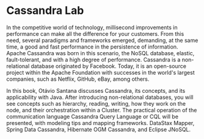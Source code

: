 # Cassandra Lab


In the competitive world of technology, millisecond improvements in performance can make all the difference for your customers. From this need, several paradigms and frameworks emerged, demanding, at the same time, a good and fast performance in the persistence of information. Apache Cassandra was born in this scenario, the NoSQL database, elastic, fault-tolerant, and with a high degree of performance. Cassandra is a non-relational database originated by Facebook. Today, it is an open-source project within the Apache Foundation with successes in the world's largest companies, such as Netflix, GitHub, eBay, among others.

In this book, Otávio Santana discusses Cassandra, its concepts, and its applicability with Java. After introducing non-relational databases, you will see concepts such as hierarchy, reading, writing, how they work on the node, and their orchestration within a Cluster. The practical operation of the communication language Cassandra Query Language or CQL will be presented, with modeling tips and mapping frameworks. DataStax Mapper, Spring Data Cassandra, Hibernate OGM Cassandra, and Eclipse JNoSQL.
